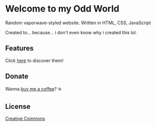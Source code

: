 # Welcome to my Odd World

Random vaporwave-styled website.
Written in HTML, CSS, JavaScript

Created to... because... i don't even know why i created this lol.

## Features

Click [here](https://samueledellavedova.github.io) to discover them!

## Donate

Wanna [buy me a coffee](https://paypal.me/samueledellavedova)? ☕️

## License

[Creative Commons](https://github.com/samueledellavedova/samueledellavedova.github.io/blob/master/LICENSE.md)

